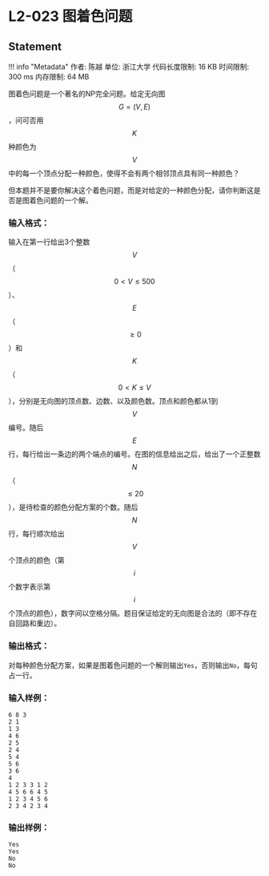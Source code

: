 
# L2-023 图着色问题

## Statement

!!! info "Metadata"
    作者: 陈越
    单位: 浙江大学
    代码长度限制: 16 KB
    时间限制: 300 ms
    内存限制: 64 MB

图着色问题是一个著名的NP完全问题。给定无向图$$G = (V, E)$$，问可否用$$K$$种颜色为$$V$$中的每一个顶点分配一种颜色，使得不会有两个相邻顶点具有同一种颜色？

但本题并不是要你解决这个着色问题，而是对给定的一种颜色分配，请你判断这是否是图着色问题的一个解。


### 输入格式：

输入在第一行给出3个整数$$V$$（$$0 < V \le 500$$）、$$E$$（$$\ge 0$$）和$$K$$（$$0 < K \le V$$），分别是无向图的顶点数、边数、以及颜色数。顶点和颜色都从1到$$V$$编号。随后$$E$$行，每行给出一条边的两个端点的编号。在图的信息给出之后，给出了一个正整数$$N$$（$$\le 20$$），是待检查的颜色分配方案的个数。随后$$N$$行，每行顺次给出$$V$$个顶点的颜色（第$$i$$个数字表示第$$i$$个顶点的颜色），数字间以空格分隔。题目保证给定的无向图是合法的（即不存在自回路和重边）。

### 输出格式：

对每种颜色分配方案，如果是图着色问题的一个解则输出`Yes`，否则输出`No`，每句占一行。


### 输入样例：
```plaintext
6 8 3
2 1
1 3
4 6
2 5
2 4
5 4
5 6
3 6
4
1 2 3 3 1 2
4 5 6 6 4 5
1 2 3 4 5 6
2 3 4 2 3 4
```

### 输出样例：
```plaintext
Yes
Yes
No
No
```

